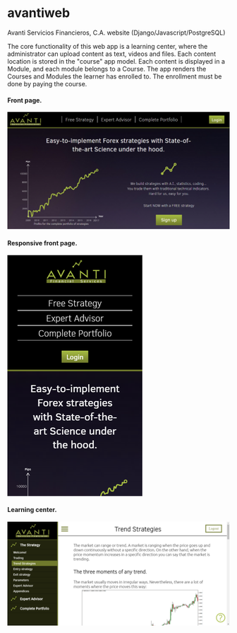 # avantiweb
Avanti Servicios Financieros, C.A. website (Django/Javascript/PostgreSQL)

The core functionality of this web app is a learning center, where the administrator can upload content as text, videos and files. Each content location is stored in the "course" app model. Each content is displayed in a Module, and each module belongs to a Course. The app renders the Courses and Modules the learner has enrolled to. The enrollment must be done by paying the course.

<h4>Front page.</h4>
<img src='common/images/avantiweb01.png'/>

<h4>Responsive front page.</h4>
<img src='common/images/avantiweb_IPhone.png'/>

<h4>Learning center.</h4>
<img src='common/images/avantiweb02.png'/>

